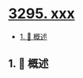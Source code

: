 # [3295. xxx](https://github.com/Tdahuyou/TNotes.leetcode/tree/main/notes/3295.%20xxx)

<!-- region:toc -->

- [1. 📝 概述](#1--概述)

<!-- endregion:toc -->

## 1. 📝 概述
